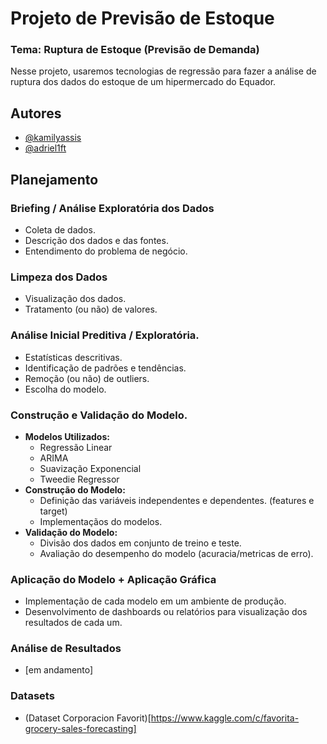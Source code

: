 # Projeto de Previsão de Estoque

### Tema: Ruptura de Estoque (Previsão de Demanda) 

Nesse projeto, usaremos tecnologias de regressão para fazer a análise de ruptura dos dados do estoque de um hipermercado do Equador.

## Autores

- [@kamilyassis](https://www.github.com/kamilyassis)
- [@adriel1ft](https://github.com/adriel1ft)

## Planejamento

### Briefing / Análise Exploratória dos Dados 
- Coleta de dados.
- Descrição dos dados e das fontes.
- Entendimento do problema de negócio.

### Limpeza dos Dados 
- Visualização dos dados.
- Tratamento (ou não) de valores.

### Análise Inicial Preditiva / Exploratória.
- Estatísticas descritivas. 
- Identificação de padrões e tendências.
- Remoção (ou não) de outliers.
- Escolha do modelo.

### Construção e Validação do Modelo. 
- **Modelos Utilizados:**
  - Regressão Linear
  - ARIMA
  - Suavização Exponencial
  - Tweedie Regressor
- **Construção do Modelo:**
  - Definição das variáveis independentes e dependentes. (features e target)
  - Implementaçãos do modelos.
- **Validação do Modelo:**
  - Divisão dos dados em conjunto de treino e teste. 
  - Avaliação do desempenho do modelo (acuracia/metricas de erro).

### Aplicação do Modelo + Aplicação Gráfica
- Implementação de cada modelo em um ambiente de produção. 
- Desenvolvimento de dashboards ou relatórios para visualização dos resultados de cada um.

### Análise de Resultados 
- [em andamento]

### Datasets

- (Dataset Corporacion Favorit)[https://www.kaggle.com/c/favorita-grocery-sales-forecasting]